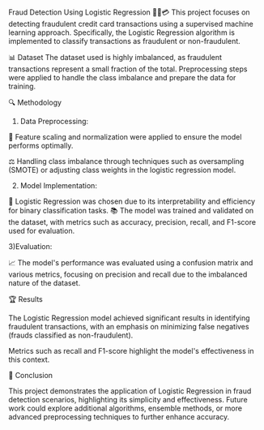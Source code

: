 Fraud Detection Using Logistic Regression 🕵️‍♀️💳
This project focuses on detecting fraudulent credit card transactions using a supervised machine learning approach. Specifically, the Logistic Regression algorithm is implemented to classify transactions as fraudulent or non-fraudulent.

📊 Dataset
The dataset used is highly imbalanced, as fraudulent transactions represent a small fraction of the total. Preprocessing steps were applied to handle the class imbalance and prepare the data for training.

🔍 Methodology

1) Data Preprocessing:

🧹 Feature scaling and normalization were applied to ensure the model performs optimally.

⚖️ Handling class imbalance through techniques such as oversampling (SMOTE) or adjusting class weights in the logistic regression model.

2) Model Implementation:

🤖 Logistic Regression was chosen due to its interpretability and efficiency for binary classification tasks.
📚 The model was trained and validated on the dataset, with metrics such as accuracy, precision, recall, and F1-score used for evaluation.

3)Evaluation:

📈 The model's performance was evaluated using a confusion matrix and various metrics, focusing on precision and recall due to the imbalanced nature of the dataset.

🏆 Results

The Logistic Regression model achieved significant results in identifying fraudulent transactions, with an emphasis on minimizing false negatives (frauds classified as non-fraudulent).

Metrics such as recall and F1-score highlight the model's effectiveness in this context.

📝 Conclusion

This project demonstrates the application of Logistic Regression in fraud detection scenarios, highlighting its simplicity and effectiveness. Future work could explore additional algorithms, ensemble methods, or more advanced preprocessing techniques to further enhance accuracy.
